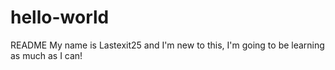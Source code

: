 # hello-world
README
My name is Lastexit25 and I'm new to this, I'm going to be learning as much as I can!
